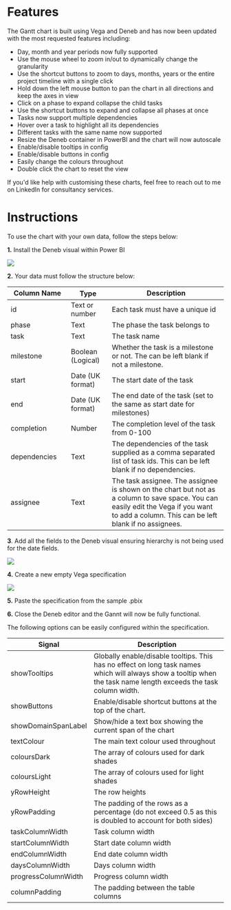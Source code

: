 # Features

The Gantt chart is built using Vega and Deneb and has now been updated with the most requested features including:
- 	Day, month and year periods now fully supported
- 	Use the mouse wheel to zoom in/out to dynamically change the granularity
- 	Use the shortcut buttons to zoom to days, months, years or the entire project timeline with a single click
- 	Hold down the left mouse button to pan the chart in all directions and keep the axes in view
- 	Click on a phase to expand collapse the child tasks
- 	Use the shortcut buttons to expand and collapse all phases at once
- 	Tasks now support multiple dependencies
- 	Hover over a task to highlight all its dependencies
- 	Different tasks with the same name now supported
- 	Resize the Deneb container in PowerBI and the chart will now autoscale 
- 	Enable/disable tooltips in config
- 	Enable/disable buttons in config
- 	Easily change the colours throughout
- 	Double click the chart to reset the view

If you'd like help with customising these charts, feel free to reach out to me on LinkedIn for consultancy services.

# Instructions

To use the chart with your own data, follow the steps below:


**1.** Install the Deneb visual within Power BI 

![](https://github.com/PBI-David/Deneb-Showcase/blob/32c054b7c07a89f5d0fba96de64a308427f8e676/Gantt%20Chart/1.png?raw=true)

**2.** Your data must follow the structure below:

|Column Name <img width="150" height="1">   |<img width="140" height="1">Type                |Description                                                                                                                                                                                |
|---------------------------------------------------------|-----------------|--------------------------------------------------------------------------------------------------------------------------------------------------------------------|
|id          |Text or number   |Each task must have a unique id                                                                                                                                                            |
|phase       |Text             |The phase the task belongs to                                                                                                                                                              |
|task        |Text             |The task name                                                                                                                                                                              |
|milestone   |Boolean (Logical)|Whether the task is a milestone or not. The can be left blank if not a milestone.                                                                                                          |
|start       |Date (UK format) |The start date of the task                                                                                                                                                                 |
|end         |Date (UK format) |The end date of the task (set to the same as start date for milestones)                                                                                                                    |
|completion  |Number           |The completion level of the task from 0-100                                                                                                                                                |
|dependencies|Text             |The dependencies of the task supplied as a comma separated list of task ids. This can be left blank if no dependencies.                                                                    |
|assignee    |Text             |The task assignee. The assignee is shown on the chart but not as a column to save space. You can easily edit the Vega if you want to add a column. This can be left blank if no assignees. |


**3**.  Add all the fields to the Deneb visual ensuring hierarchy is not being used for the date fields.

![](https://github.com/PBI-David/Deneb-Showcase/blob/main/Gantt%20Chart/2.png?raw=true)

**4.** Create a new empty Vega specification

![](https://github.com/PBI-David/Deneb-Showcase/blob/main/Gantt%20Chart/3.png?raw=true)

**5.** Paste the specification from the sample .pbix 

**6.** Close the Deneb editor and the Gannt will now be fully functional.

The following options can be easily configured within the specification.

|Signal      |Description      |
|------------|-----------------|
|showTooltips|Globally enable/disable tooltips. This has no effect on long task names which will always show a tooltip when the task name length exceeds the task column width. |
|showButtons |Enable/disable shortcut buttons at the top of the chart.|
|showDomainSpanLabel|Show/hide a text box showing the current span of the chart|
|textColour  |The main text colour used throughout |
|coloursDark |The array of colours used for dark shades|
|coloursLight|The array of colours used for light shades|
|yRowHeight  |The row heights  |
|yRowPadding |The padding of the rows as a percentage (do not exceed 0.5 as this is doubled to account for both sides)|
|taskColumnWidth|                 Task column width|
|startColumnWidth|                 Start date column width|
|endColumnWidth|               End date column width  |
|daysColumnWidth|     Days column width            |
|progressColumnWidth|Progress column width|
|columnPadding|The padding between the table columns|



